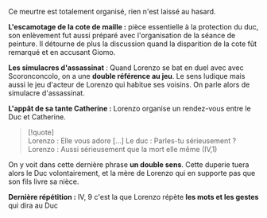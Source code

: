 Ce meurtre est totalement organisé, rien n'est laissé au hasard.

**L'escamotage de la cote de maille :** pièce essentielle à la protection du duc, son enlèvement fut aussi préparé avec l'organisation de la séance de peinture. Il détourne de plus la discussion quand la disparition de la cote fût remarqué et en accusant Giomo.

**Les simulacres d'assassinat** : Quand Lorenzo se bat en duel avec avec Scoronconcolo, on a une **double référence au jeu**. Le sens ludique mais aussi le jeu d'acteur de Lorenzo qui habitue ses voisins. On parle alors de simulacre d'assassinat.

**L'appât de sa tante Catherine :** Lorenzo organise un rendez-vous entre le Duc et Catherine. 
>[!quote]  
>Lorenzo : Elle vous adore [...]
>Le duc : Parles-tu sérieusement ?
>Lorenzo : Aussi sérieusement que la mort elle même (IV,1)

On y voit dans cette dernière phrase **un double sens**. 
Cette duperie tuera alors le Duc volontairement, et la mère de Lorenzo qui en supporte pas que son fils livre sa nièce.

**Dernière répétition :**  IV, 9 c'est la que Lorenzo répète **les mots et les gestes** qui dira au Duc 
